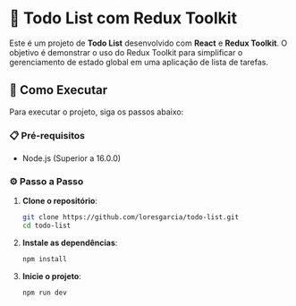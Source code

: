 # 📝 Todo List com Redux Toolkit

Este é um projeto de **Todo List** desenvolvido com **React** e **Redux Toolkit**. O objetivo é demonstrar o uso do Redux Toolkit para simplificar o gerenciamento de estado global em uma aplicação de lista de tarefas.

## 🚀 Como Executar

Para executar o projeto, siga os passos abaixo:

### 📋 Pré-requisitos

- Node.js (Superior a 16.0.0)

### ⚙️ Passo a Passo

1. **Clone o repositório**:
   ```bash
   git clone https://github.com/loresgarcia/todo-list.git
   cd todo-list
   ```

2. **Instale as dependências**:
   ```bash
   npm install
   ```

3. **Inicie o projeto**:
   ```bash
   npm run dev
   ```

